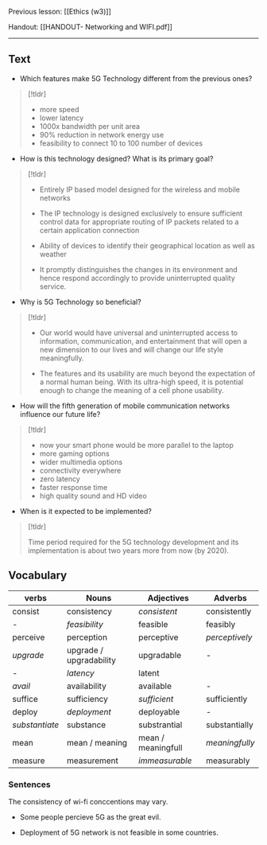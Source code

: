 Previous lesson: [[Ethics (w3)]]


Handout: [[HANDOUT- Networking and WIFI.pdf]]

----

## Text

- Which features make 5G Technology different from the previous ones?  
>[!tldr]
>   - more speed
  > - lower latency
  > - 1000x bandwidth per unit area
  > - 90% reduction in network energy use
  > - feasibility to connect 10 to 100 number of devices

- How is this technology designed? What is its primary goal? 
> [!tldr]
>   - Entirely IP based model designed for the wireless and mobile networks
>   - The IP technology is designed exclusively to ensure sufficient control data for appropriate routing of IP packets related to a certain application connection
>   
  > - Ability of devices to identify their geographical location as well as weather
  > - It promptly distinguishes the changes in its environment and hence respond accordingly to provide uninterrupted quality service.

- Why is 5G Technology so beneficial?  
> [!tldr]
>  - Our world would have universal and uninterrupted access to information, communication, and entertainment that will open a new dimension to our lives and will change our life style meaningfully.
>  
>  - The features and its usability are much beyond the expectation of a normal human being. With its ultra-high speed, it is potential enough to change the meaning of a cell phone usability.

- How will the fifth generation of mobile communication networks influence our future life?  
> [!tldr]
>  - now your smart phone would be more parallel to the laptop
>  - more gaming options
>  - wider multimedia options
>  - connectivity everywhere
>  - zero latency
>  - faster response time
>  - high quality sound and HD video

- When is it expected to be implemented?
> [!tldr] 
> 
> Time period required for the 5G technology development and its implementation is about two years more from now (by 2020).


## Vocabulary

| verbs          | Nouns                   | Adjectives         | Adverbs        |
| -------------- | ----------------------- | ------------------ | -------------- |
| consist        | consistency             | *consistent*       | consistently   |
| -              | *feasibility*           | feasible           | feasibly       |
| perceive       | perception              | perceptive         | *perceptively* |
| *upgrade*      | upgrade / upgradability | upgradable         | -              |
| -              | *latency*               | latent             |                |
| *avail*        | availability            | available          | -              |
| suffice        | sufficiency             | *sufficient*       | sufficiently   |
| deploy         | *deployment*            | deployable         | -              |
| *substantiate* | substance               | substrantial       | substantially  |
| mean           | mean / meaning          | mean / meaningfull | *meaningfully* |
| measure        | measurement             | *immeasurable*     | measurably     |


### Sentences

The consistency of wi-fi conccentions may vary.

- Some people percieve 5G as the great evil.

- Deployment of 5G network is not feasible in some countries.

